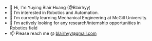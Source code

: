 - 👋 Hi, I’m Yuying Blair Huang (@Blairhyy)
- 👀 I’m interested in Robotics and Automation. 
- 🌱 I’m currently learning Mechanical Engineering at McGill University. 
- 💞️ I’m actively looking for any research/internship opportunities in Robotics field
- 📫 Please reach me @ blairhyy@gmail.com

<!---
Blairhyy/Blairhyy is a ✨ special ✨ repository because its `README.md` (this file) appears on your GitHub profile.
You can click the Preview link to take a look at your changes.
--->
